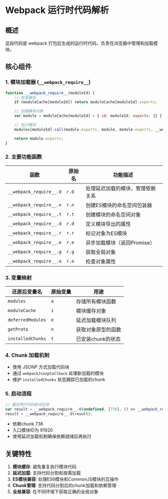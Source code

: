 # Webpack 运行时代码解析

## 概述
这段代码是 webpack 打包后生成的运行时代码，负责在浏览器中管理和加载模块。

## 核心组件

### 1. 模块加载器 (`__webpack_require__`)
```javascript
function __webpack_require__(moduleId) {
    // 检查缓存
    if (moduleCache[moduleId]) return moduleCache[moduleId].exports;

    // 创建模块对象
    var module = moduleCache[moduleId] = { id: moduleId, exports: {} };

    // 执行模块
    modules[moduleId].call(module.exports, module, module.exports, __webpack_require__);

    return module.exports;
}
```

### 2. 主要功能函数

| 函数 | 原始名 | 功能描述 |
|------|--------|----------|
| `__webpack_require__.O` | `r.O` | 处理延迟加载的模块，管理依赖关系 |
| `__webpack_require__.n` | `r.n` | 创建ES模块的命名空间包装器 |
| `__webpack_require__.t` | `r.t` | 创建模块的命名空间对象 |
| `__webpack_require__.d` | `r.d` | 定义模块导出的属性 |
| `__webpack_require__.r` | `r.r` | 标记对象为ES模块 |
| `__webpack_require__.e` | `r.e` | 异步加载模块（返回Promise） |
| `__webpack_require__.g` | `r.g` | 获取全局对象 |
| `__webpack_require__.o` | `r.o` | 检查对象属性 |

### 3. 变量映射

| 还原后变量名 | 原始变量 | 用途 |
|-------------|----------|------|
| `modules` | `a` | 存储所有模块函数 |
| `moduleCache` | `i` | 模块缓存对象 |
| `deferredModules` | `e` | 延迟加载模块队列 |
| `getProto` | `n` | 获取对象原型的函数 |
| `installedChunks` | `t` | 已安装chunk的状态 |

### 4. Chunk 加载机制
- 使用 JSONP 方式加载代码块
- 通过 `webpackJsonpCallback` 处理新加载的模块
- 维护 `installedChunks` 状态跟踪已加载的chunk

### 5. 启动流程
```javascript
// 最后两行代码启动应用
var result = __webpack_require__.O(undefined, [736], () => __webpack_require__(91920));
result = __webpack_require__.O(result);
```
- 依赖chunk 736
- 入口模块ID为 91920
- 使用延迟加载机制确保依赖就绪后再执行

## 关键特性
1. **模块缓存**: 避免重复执行模块代码
2. **延迟加载**: 支持代码分割和按需加载
3. **ES模块兼容**: 处理ES6模块和CommonJS模块的互操作
4. **Chunk管理**: 支持代码分割后的chunk加载和依赖管理
5. **全局兼容**: 在不同环境下获取正确的全局对象
